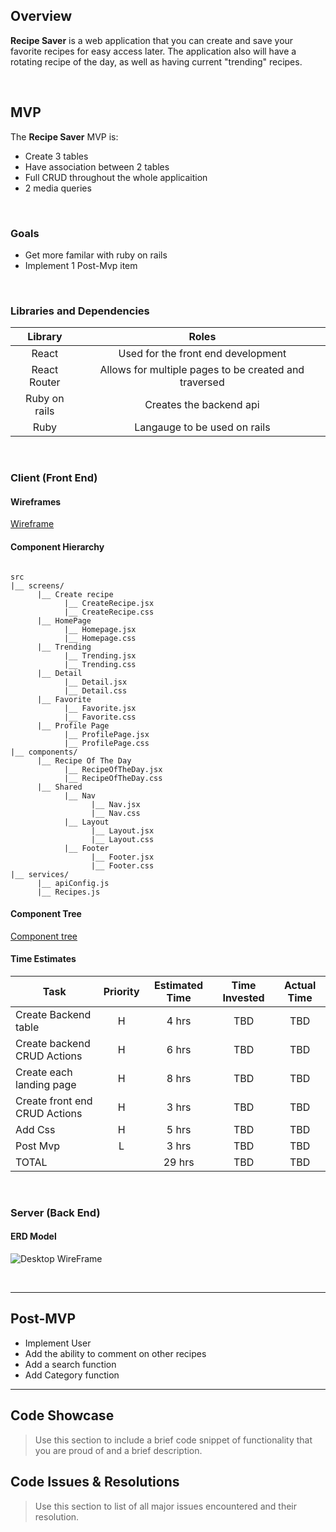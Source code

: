 ## Overview

**Recipe Saver** is a web application that you can create and save your favorite recipes for easy access later. The application also will have a rotating recipe of the day, as well as having current "trending" recipes. 


<br>

## MVP

The **Recipe Saver** MVP is:
 - Create 3 tables
 - Have association between 2 tables
 - Full CRUD throughout the whole applicaition
 - 2 media queries 
<br>

### Goals

- Get more familar with ruby on rails
- Implement 1 Post-Mvp item

<br>

### Libraries and Dependencies


|     Library      |                      Roles                            |
| :--------------: |:-----------------------------------------------------:|
|      React       | Used for the front end development                    |
|   React Router   | Allows for multiple pages to be created and traversed |
|   Ruby on rails  | Creates the backend api                               |
|       Ruby       | Langauge to be used on rails                          |
 

<br>

### Client (Front End)

#### Wireframes

[Wireframe](https://www.figma.com/file/9BtZOz6pCeWsBb9bxcpWTB/P4-project?node-id=0%3A1)


#### Component Hierarchy

 

``` structure

src
|__ screens/
      |__ Create recipe
            |__ CreateRecipe.jsx
            |__ CreateRecipe.css
      |__ HomePage
            |__ Homepage.jsx
            |__ Homepage.css
      |__ Trending
            |__ Trending.jsx
            |__ Trending.css
      |__ Detail
            |__ Detail.jsx
            |__ Detail.css
      |__ Favorite      
            |__ Favorite.jsx
            |__ Favorite.css
      |__ Profile Page
            |__ ProfilePage.jsx
            |__ ProfilePage.css
|__ components/
      |__ Recipe Of The Day
            |__ RecipeOfTheDay.jsx
            |__ RecipeOfTheDay.css
      |__ Shared
            |__ Nav
                  |__ Nav.jsx
                  |__ Nav.css
            |__ Layout
                  |__ Layout.jsx
                  |__ Layout.css
            |__ Footer
                  |__ Footer.jsx
                  |__ Footer.css
|__ services/
      |__ apiConfig.js
      |__ Recipes.js

```

#### Component Tree

[Component tree](https://whimsical.com/p4-componet-tree-SfJm126HL7jCuwLxhdFzie)

#### Time Estimates


| Task                              | Priority | Estimated Time | Time Invested | Actual Time |
| ----------------------------------| :------: | :------------: | :-----------: | :---------: |
| Create Backend table              |    H     |     4 hrs      |      TBD      |     TBD     |
| Create backend CRUD Actions       |    H     |     6 hrs      |      TBD      |     TBD     |
| Create each landing page          |    H     |     8 hrs      |      TBD      |     TBD     |
| Create front end CRUD Actions     |    H     |     3 hrs      |      TBD      |     TBD     |
| Add Css                           |    H     |     5 hrs      |      TBD      |     TBD     |
| Post Mvp                          |    L     |     3 hrs      |      TBD      |     TBD     |
| TOTAL                             |          |    29 hrs      |      TBD      |     TBD     |


<br>

### Server (Back End)

#### ERD Model

![Desktop WireFrame](https://i.imgur.com/LdJinii.png)


<br>

***

## Post-MVP

- Implement User
- Add the ability to comment on other recipes
- Add a search function
- Add Category function

***

## Code Showcase

> Use this section to include a brief code snippet of functionality that you are proud of and a brief description.

## Code Issues & Resolutions

> Use this section to list of all major issues encountered and their resolution.
